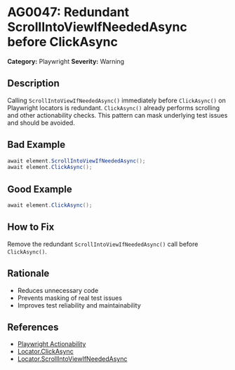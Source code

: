 # AG0047: Redundant ScrollIntoViewIfNeededAsync before ClickAsync

**Category:** Playwright
**Severity:** Warning

## Description
Calling `ScrollIntoViewIfNeededAsync()` immediately before `ClickAsync()` on Playwright locators is redundant. `ClickAsync()` already performs scrolling and other actionability checks. This pattern can mask underlying test issues and should be avoided.

## Bad Example
```csharp
await element.ScrollIntoViewIfNeededAsync();
await element.ClickAsync();
```

## Good Example
```csharp
await element.ClickAsync();
```

## How to Fix
Remove the redundant `ScrollIntoViewIfNeededAsync()` call before `ClickAsync()`.

## Rationale
- Reduces unnecessary code
- Prevents masking of real test issues
- Improves test reliability and maintainability

## References
- [Playwright Actionability](https://playwright.dev/dotnet/docs/actionability)
- [Locator.ClickAsync](https://playwright.dev/dotnet/docs/api/class-locator#locator-click)
- [Locator.ScrollIntoViewIfNeededAsync](https://playwright.dev/dotnet/docs/api/class-locator#locator-scroll-into-view-if-needed)

